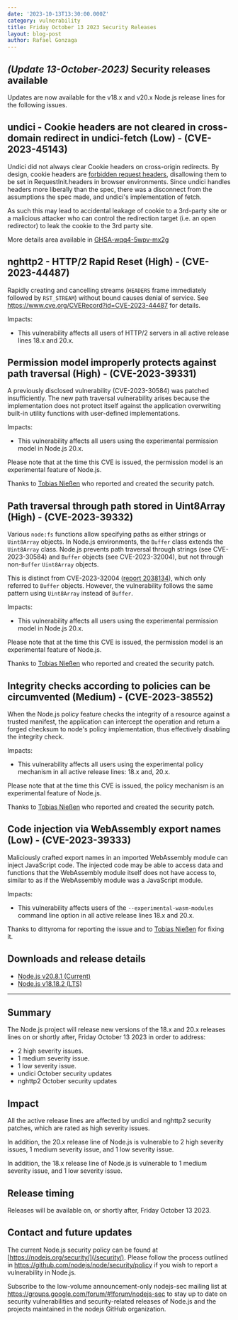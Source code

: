 ```yaml
---
date: '2023-10-13T13:30:00.000Z'
category: vulnerability
title: Friday October 13 2023 Security Releases
layout: blog-post
author: Rafael Gonzaga
---
```


## _(Update 13-October-2023)_ Security releases available

Updates are now available for the v18.x and v20.x Node.js release lines for the
following issues.

## undici - Cookie headers are not cleared in cross-domain redirect in undici-fetch (Low) - (CVE-2023-45143)

Undici did not always clear Cookie headers on cross-origin redirects. By design, cookie headers are [forbidden request headers](https://fetch.spec.whatwg.org/#forbidden-request-header), disallowing them to be set in RequestInit.headers in browser environments. Since undici handles headers more liberally than the spec, there was a disconnect from the assumptions the spec made, and undici's implementation of fetch.

As such this may lead to accidental leakage of cookie to a 3rd-party site or a malicious attacker who can control the redirection target (i.e. an open redirector) to leak the cookie to the 3rd party site.

More details area available in [GHSA-wqq4-5wpv-mx2g](https://github.com/nodejs/undici/security/advisories/GHSA-wqq4-5wpv-mx2g)

## nghttp2 - HTTP/2 Rapid Reset (High) - (CVE-2023-44487)

Rapidly creating and cancelling streams (`HEADERS` frame immediately followed by `RST_STREAM`) without bound causes denial of service.
See https://www.cve.org/CVERecord?id=CVE-2023-44487 for details.

Impacts:

- This vulnerability affects all users of HTTP/2 servers in all active
  release lines 18.x and 20.x.

## Permission model improperly protects against path traversal (High) - (CVE-2023-39331)

A previously disclosed vulnerability (CVE-2023-30584) was patched insufficiently.
The new path traversal vulnerability arises because the implementation does not protect itself against the application
overwriting built-in utility functions with user-defined implementations.

Impacts:

- This vulnerability affects all users using the experimental permission model in Node.js 20.x.

Please note that at the time this CVE is issued, the permission model is an experimental feature of Node.js.

Thanks to [Tobias Nießen](https://github.com/tniessen) who reported and created
the security patch.

## Path traversal through path stored in Uint8Array (High) - (CVE-2023-39332)

Various `node:fs` functions allow specifying paths as either strings or `Uint8Array` objects.
In Node.js environments, the `Buffer` class extends the `Uint8Array` class.
Node.js prevents path traversal through strings (see CVE-2023-30584) and `Buffer` objects (see CVE-2023-32004),
but not through non-`Buffer` `Uint8Array` objects.

This is distinct from CVE-2023-32004 ([report 2038134](https://hackerone.com/reports/2038134)),
which only referred to `Buffer` objects. However, the vulnerability follows the same pattern using `Uint8Array` instead of `Buffer`.

Impacts:

- This vulnerability affects all users using the experimental permission model in Node.js 20.x.

Please note that at the time this CVE is issued, the permission model is an experimental feature of Node.js.

Thanks to [Tobias Nießen](https://github.com/tniessen) who reported and created
the security patch.

## Integrity checks according to policies can be circumvented (Medium) - (CVE-2023-38552)

When the Node.js policy feature checks the integrity of a resource against a trusted manifest,
the application can intercept the operation and return a forged checksum to node's policy implementation,
thus effectively disabling the integrity check.

Impacts:

- This vulnerability affects all users using the experimental policy mechanism in all active release lines: 18.x and, 20.x.

Please note that at the time this CVE is issued, the policy mechanism is an experimental feature of Node.js.

Thanks to [Tobias Nießen](https://github.com/tniessen) who reported and created
the security patch.

## Code injection via WebAssembly export names (Low) - (CVE-2023-39333)

Maliciously crafted export names in an imported WebAssembly module can inject JavaScript code.
The injected code may be able to access data and functions that the WebAssembly module itself does not have access to,
similar to as if the WebAssembly module was a JavaScript module.

Impacts:

- This vulnerability affects users of the `--experimental-wasm-modules` command line option in all active release lines 18.x and 20.x.

Thanks to dittyroma for reporting the issue and to [Tobias Nießen](https://github.com/tniessen) for fixing it.

## Downloads and release details

- [Node.js v20.8.1 (Current)](/blog/release/v20.8.1/)
- [Node.js v18.18.2 (LTS)](/blog/release/v18.18.2/)

---

## Summary

The Node.js project will release new versions of the 18.x and 20.x
releases lines on or shortly after, Friday October 13 2023 in order to address:

- 2 high severity issues.
- 1 medium severity issue.
- 1 low severity issue.
- undici October security updates
- nghttp2 October security updates

## Impact

All the active release lines are affected by undici and nghttp2 security patches, which are rated as high severity issues.

In addition, the 20.x release line of Node.js is vulnerable to 2 high severity issues, 1 medium severity issue, and 1 low severity issue.

In addition, the 18.x release line of Node.js is vulnerable to 1 medium severity issue, and 1 low severity issue.

## Release timing

Releases will be available on, or shortly after, Friday October 13 2023.

## Contact and future updates

The current Node.js security policy can be found at [https://nodejs.org/security/](/security/). Please follow the process outlined in <https://github.com/nodejs/node/security/policy> if you wish to report a vulnerability in Node.js.

Subscribe to the low-volume announcement-only nodejs-sec mailing list at <https://groups.google.com/forum/#!forum/nodejs-sec> to stay up to date on security vulnerabilities and security-related releases of Node.js and the projects maintained in the nodejs GitHub organization.
